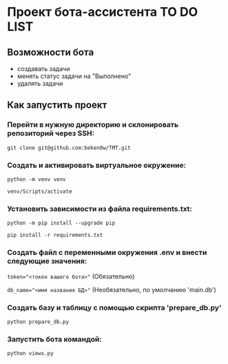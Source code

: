 # Проект бота-ассистента TO DO LIST  

## Возможности бота

- создавать задачи
- менять статус задачи на "Выполнено"
- удалять задачи

## Как запустить проект  
  
### Перейти в нужную директорию и склонировать репозиторий через SSH:  

```git clone git@github.com:beken0w/TMT.git```

### Cоздать и активировать виртуальное окружение:

```python -m venv venv```

```venv/Scripts/activate```

### Установить зависимости из файла requirements.txt:

```python -m pip install --upgrade pip```

```pip install -r requirements.txt```

### Создать файл с переменными окружения .env и внести следующие значения:

```token="<токен вашего бота>"``` (Обязательно)  

```db_name="<имя названия БД>"``` (Необязательно, по умолчанию 'main.db')  

### Создать базу и таблицу с помощью скрипта 'prepare_db.py'

```python prepare_db.py```

### Запустить бота командой:

```python views.py```




